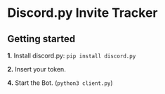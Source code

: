 # Discord.py Invite Tracker

## Getting started

**1.** Install discord.py: `pip install discord.py`

**2.** Insert your token.

**4.** Start the Bot. (`python3 client.py`)
